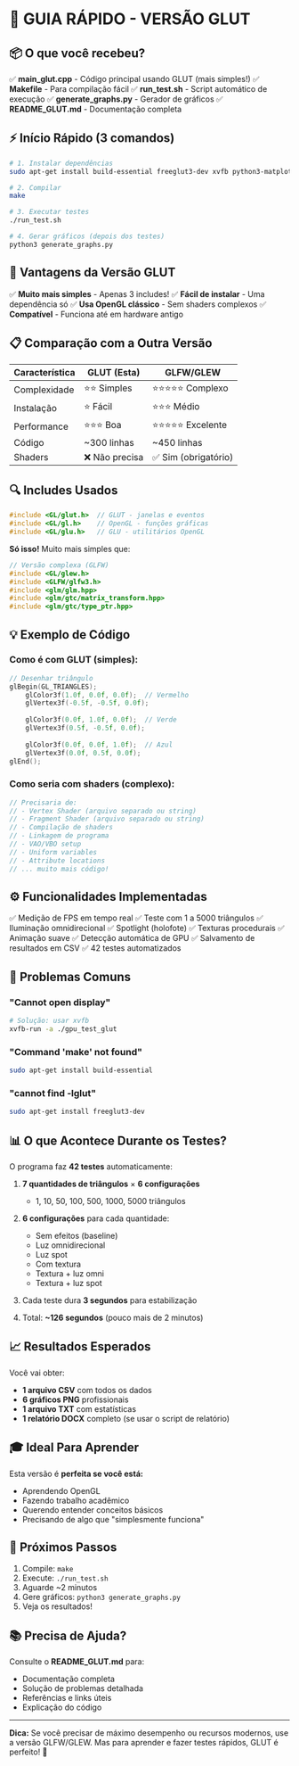 # 🚀 GUIA RÁPIDO - VERSÃO GLUT

## 📦 O que você recebeu?

✅ **main_glut.cpp** - Código principal usando GLUT (mais simples!)
✅ **Makefile** - Para compilação fácil
✅ **run_test.sh** - Script automático de execução
✅ **generate_graphs.py** - Gerador de gráficos
✅ **README_GLUT.md** - Documentação completa

## ⚡ Início Rápido (3 comandos)

```bash
# 1. Instalar dependências
sudo apt-get install build-essential freeglut3-dev xvfb python3-matplotlib python3-pandas

# 2. Compilar
make

# 3. Executar testes
./run_test.sh

# 4. Gerar gráficos (depois dos testes)
python3 generate_graphs.py
```

## 🎯 Vantagens da Versão GLUT

✅ **Muito mais simples** - Apenas 3 includes!
✅ **Fácil de instalar** - Uma dependência só
✅ **Usa OpenGL clássico** - Sem shaders complexos
✅ **Compatível** - Funciona até em hardware antigo

## 📋 Comparação com a Outra Versão

| Característica | GLUT (Esta) | GLFW/GLEW |
|----------------|-------------|-----------|
| Complexidade | ⭐⭐ Simples | ⭐⭐⭐⭐⭐ Complexo |
| Instalação | ⭐ Fácil | ⭐⭐⭐ Médio |
| Performance | ⭐⭐⭐ Boa | ⭐⭐⭐⭐⭐ Excelente |
| Código | ~300 linhas | ~450 linhas |
| Shaders | ❌ Não precisa | ✅ Sim (obrigatório) |

## 🔍 Includes Usados

```cpp
#include <GL/glut.h>  // GLUT - janelas e eventos
#include <GL/gl.h>    // OpenGL - funções gráficas
#include <GL/glu.h>   // GLU - utilitários OpenGL
```

**Só isso!** Muito mais simples que:
```cpp
// Versão complexa (GLFW)
#include <GL/glew.h>
#include <GLFW/glfw3.h>
#include <glm/glm.hpp>
#include <glm/gtc/matrix_transform.hpp>
#include <glm/gtc/type_ptr.hpp>
```

## 💡 Exemplo de Código

### Como é com GLUT (simples):
```cpp
// Desenhar triângulo
glBegin(GL_TRIANGLES);
    glColor3f(1.0f, 0.0f, 0.0f);  // Vermelho
    glVertex3f(-0.5f, -0.5f, 0.0f);
    
    glColor3f(0.0f, 1.0f, 0.0f);  // Verde
    glVertex3f(0.5f, -0.5f, 0.0f);
    
    glColor3f(0.0f, 0.0f, 1.0f);  // Azul
    glVertex3f(0.0f, 0.5f, 0.0f);
glEnd();
```

### Como seria com shaders (complexo):
```cpp
// Precisaria de:
// - Vertex Shader (arquivo separado ou string)
// - Fragment Shader (arquivo separado ou string)
// - Compilação de shaders
// - Linkagem de programa
// - VAO/VBO setup
// - Uniform variables
// - Attribute locations
// ... muito mais código!
```

## ⚙️ Funcionalidades Implementadas

✅ Medição de FPS em tempo real
✅ Teste com 1 a 5000 triângulos
✅ Iluminação omnidirecional
✅ Spotlight (holofote)
✅ Texturas procedurais
✅ Animação suave
✅ Detecção automática de GPU
✅ Salvamento de resultados em CSV
✅ 42 testes automatizados

## 🐛 Problemas Comuns

### "Cannot open display"
```bash
# Solução: usar xvfb
xvfb-run -a ./gpu_test_glut
```

### "Command 'make' not found"
```bash
sudo apt-get install build-essential
```

### "cannot find -lglut"
```bash
sudo apt-get install freeglut3-dev
```

## 📊 O que Acontece Durante os Testes?

O programa faz **42 testes** automaticamente:

1. **7 quantidades de triângulos** × **6 configurações**
   - 1, 10, 50, 100, 500, 1000, 5000 triângulos

2. **6 configurações** para cada quantidade:
   - Sem efeitos (baseline)
   - Luz omnidirecional
   - Luz spot
   - Com textura
   - Textura + luz omni
   - Textura + luz spot

3. Cada teste dura **3 segundos** para estabilização

4. Total: **~126 segundos** (pouco mais de 2 minutos)

## 📈 Resultados Esperados

Você vai obter:
- **1 arquivo CSV** com todos os dados
- **6 gráficos PNG** profissionais
- **1 arquivo TXT** com estatísticas
- **1 relatório DOCX** completo (se usar o script de relatório)

## 🎓 Ideal Para Aprender

Esta versão é **perfeita se você está:**
- Aprendendo OpenGL
- Fazendo trabalho acadêmico
- Querendo entender conceitos básicos
- Precisando de algo que "simplesmente funciona"

## 🚀 Próximos Passos

1. Compile: `make`
2. Execute: `./run_test.sh`
3. Aguarde ~2 minutos
4. Gere gráficos: `python3 generate_graphs.py`
5. Veja os resultados!

## 📚 Precisa de Ajuda?

Consulte o **README_GLUT.md** para:
- Documentação completa
- Solução de problemas detalhada
- Referências e links úteis
- Explicação do código

---

**Dica:** Se você precisar de máximo desempenho ou recursos modernos, use a versão GLFW/GLEW. Mas para aprender e fazer testes rápidos, GLUT é perfeito! 🎯
